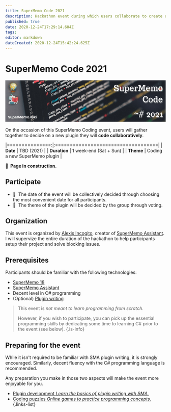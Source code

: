 ```yaml
---
title: SuperMemo Code 2021
description: Hackathon event during which users collaborate to create a new SuperMemo plugin (TBA 2021).
published: true
date: 2020-12-24T17:29:14.604Z
tags: 
editor: markdown
dateCreated: 2020-12-24T15:42:24.625Z
---
```


# SuperMemo Code 2021

![2021-supermemo-code-1-banner-f.png](/community/events/hackathon/2021-supermemo-code-1-banner-f.png)

On the occasion of this SuperMemo Coding event, users will gather together to decide on a new plugin they will **code collaboratively**.

|===============:|:===================================|
| **Date**       | TBD (2021)                         |
| **Duration**   | 1 week-end (Sat + Sun)             |
| **Theme**      | Coding a new SuperMemo plugin      |

**🚧&nbsp; Page in construction.**

## Participate

- 🚧&nbsp; The date of the event will be collectively decided through choosing the most convenient date for all participants.
- 🚧&nbsp; The theme of the plugin will be decided by the group through voting.

## Organization

This event is organized by [Alexis Incogito](https://github.com/alexis-), creator of [SuperMemo Assistant](https://sma.supermemo.wiki). I will supervize the entire duration of the hackathon to help participants setup their project and solve blocking issues.

## Prerequisites

Participants should be familiar with the following technologies:

- [SuperMemo 18](/supermemo)
- [SuperMemo Assistant](https://sma.supermemo.wiki)
- Decent level in C# programming
- (Optional) [Plugin writing](https://dev.supermemo.wiki/)

> This event is _not meant to learn programming from scratch_.
> 
> However, if you wish to participate, you can pick up the essential programming skills by dedicating some time to learning C# prior to the event (see below).
{.is-info}

## Preparing for the event

While it isn't required to be familiar with SMA plugin writing, it is strongly encouraged. Similarly, decent fluency with the C# programming language is recommended.

Any preparation you make in those two aspects will make the event more enjoyable for you.

- [Plugin development *Learn the basics of plugin writing with SMA.*](https://dev.supermemo.wiki/)
- [Coding puzzles *Online games to practice programming concepts.*](https://www.codingame.com/training)
{.links-list}

<!-- - [C# programming *.*]() -->
